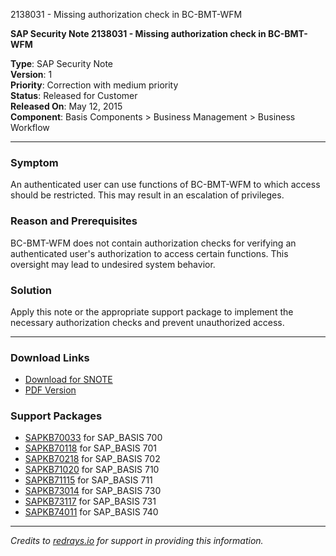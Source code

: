 2138031 - Missing authorization check in BC-BMT-WFM

**SAP Security Note 2138031 - Missing authorization check in BC-BMT-WFM**

**Type**: SAP Security Note  
**Version**: 1  
**Priority**: Correction with medium priority  
**Status**: Released for Customer  
**Released On**: May 12, 2015  
**Component**: Basis Components > Business Management > Business Workflow  

---

### **Symptom**
An authenticated user can use functions of BC-BMT-WFM to which access should be restricted. This may result in an escalation of privileges.

### **Reason and Prerequisites**
BC-BMT-WFM does not contain authorization checks for verifying an authenticated user's authorization to access certain functions. This oversight may lead to undesired system behavior.

### **Solution**
Apply this note or the appropriate support package to implement the necessary authorization checks and prevent unauthorized access.

---

### **Download Links**
- [Download for SNOTE](https://notesdownloads.sap.com/note/0040000012683522017)
- [PDF Version](https://me.sap.com/userapps.support.sap.com/sap/support/sfm/notes/print/0002138031?language=en-US&token=BF5A4D5B2D465A5257D952706FDEAA85)

### **Support Packages**
- [SAPKB70033](https://me.sap.com/supportpackage/SAPKB70033) for SAP_BASIS 700
- [SAPKB70118](https://me.sap.com/supportpackage/SAPKB70118) for SAP_BASIS 701
- [SAPKB70218](https://me.sap.com/supportpackage/SAPKB70218) for SAP_BASIS 702
- [SAPKB71020](https://me.sap.com/supportpackage/SAPKB71020) for SAP_BASIS 710
- [SAPKB71115](https://me.sap.com/supportpackage/SAPKB71115) for SAP_BASIS 711
- [SAPKB73014](https://me.sap.com/supportpackage/SAPKB73014) for SAP_BASIS 730
- [SAPKB73117](https://me.sap.com/supportpackage/SAPKB73117) for SAP_BASIS 731
- [SAPKB74011](https://me.sap.com/supportpackage/SAPKB74011) for SAP_BASIS 740

---

*Credits to [redrays.io](https://redrays.io) for support in providing this information.*